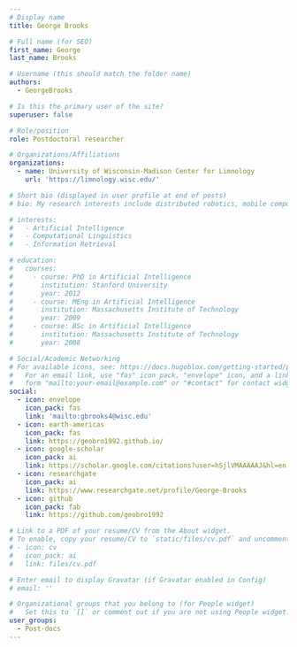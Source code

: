 ```yaml
---
# Display name
title: George Brooks

# Full name (for SEO)
first_name: George
last_name: Brooks

# Username (this should match the folder name)
authors:
  - GeorgeBrooks

# Is this the primary user of the site?
superuser: false

# Role/position
role: Postdoctoral researcher

# Organizations/Affiliations
organizations:
  - name: University of Wisconsin-Madison Center for Limnology
    url: 'https://limnology.wisc.edu/'

# Short bio (displayed in user profile at end of posts)
# bio: My research interests include distributed robotics, mobile computing and programmable matter.

# interests:
#   - Artificial Intelligence
#   - Computational Linguistics
#   - Information Retrieval

# education:
#   courses:
#     - course: PhD in Artificial Intelligence
#       institution: Stanford University
#       year: 2012
#     - course: MEng in Artificial Intelligence
#       institution: Massachusetts Institute of Technology
#       year: 2009
#     - course: BSc in Artificial Intelligence
#       institution: Massachusetts Institute of Technology
#       year: 2008

# Social/Academic Networking
# For available icons, see: https://docs.hugoblox.com/getting-started/page-builder/#icons
#   For an email link, use "fas" icon pack, "envelope" icon, and a link in the
#   form "mailto:your-email@example.com" or "#contact" for contact widget.
social:
  - icon: envelope
    icon_pack: fas
    link: 'mailto:gbrooks4@wisc.edu'
  - icon: earth-americas
    icon_pack: fas
    link: https://geobro1992.github.io/
  - icon: google-scholar
    icon_pack: ai
    link: https://scholar.google.com/citations?user=hSjlVMAAAAAJ&hl=en
  - icon: researchgate
    icon_pack: ai
    link: https://www.researchgate.net/profile/George-Brooks
  - icon: github
    icon_pack: fab
    link: https://github.com/geobro1992

# Link to a PDF of your resume/CV from the About widget.
# To enable, copy your resume/CV to `static/files/cv.pdf` and uncomment the lines below.
# - icon: cv
#   icon_pack: ai
#   link: files/cv.pdf

# Enter email to display Gravatar (if Gravatar enabled in Config)
# email: ''

# Organizational groups that you belong to (for People widget)
#   Set this to `[]` or comment out if you are not using People widget.
user_groups:
  - Post-docs
---
```

